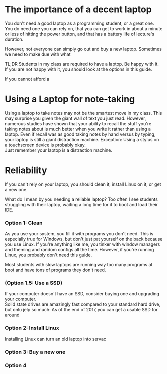 # The importance of a decent laptop
You don't need a good laptop as a programming student, or a great one.
You do need one you can rely on, that you can get to work in about a minute or less of hitting the power button, and that has a battery life of lecture's duration.

However, not everyone can simply go out and buy a new laptop.
Sometimes we need to make due with what 


TL;DR Students in my class are required to have a laptop.
Be happy with it.
If you are not happy with it, you should look at the options in this guide. 

If you cannot afford a 

# Using a Laptop for note-taking

Using a laptop to take notes may not be the smartest move in my class.
This may surprise you given the giant wall of text you just read.
However, numerous studies have shown that your ability to recall the stuff you're taking notes about is much better when you write it rather than using a laptop.
Even if recall was as good taking notes by hand versus by typing, your laptop is still a giant distraction machine. 
Exception:  Using a stylus on a touchscreen device is probably okay.  
Just remember your laptop is a distraction machine.



# Reliability
If you can't rely on your laptop, you should clean it, install Linux on it, or get a new one.

What do I mean by you needing a reliable laptop?
Too often I see students struggling with their laptop, waiting a long time for it to boot and load their IDE.

### Option 1: Clean
As you use your system, you fill it with programs you don't need.
This is especially true for Windows, but don't just pat yourself on the back because you use Linux.
If you're anything like me, you tinker with window managers and theming and random configs all the time.
However, if you're running Linux, you probably don't need this guide.

Most students with slow laptops are running way too many programs at boot and have tons of programs they don't need.



### (Option 1.5: Use a SSD)
If your computer doesn't have an SSD, consider buying one and upgrading your computer.  
Solid state drives are amazingly fast compared to your standard hard drive, but onlu jelp so much:
As of the end of 2017, you can get a usable SSD for around



### Option 2: Install Linux
Installing Linux can turn an old laptop into servac


### Option 3: Buy a new one

### Option 4
